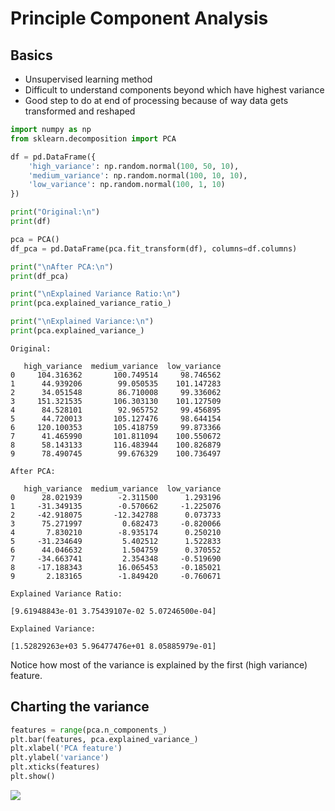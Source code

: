 # Principle Component Analysis

## Basics

* Unsupervised learning method
* Difficult to understand components beyond which have highest variance
* Good step to do at end of processing because of way data gets transformed and reshaped

```python
import numpy as np
from sklearn.decomposition import PCA

df = pd.DataFrame({
    'high_variance': np.random.normal(100, 50, 10),
    'medium_variance': np.random.normal(100, 10, 10),
    'low_variance': np.random.normal(100, 1, 10)
})

print("Original:\n")
print(df)

pca = PCA()
df_pca = pd.DataFrame(pca.fit_transform(df), columns=df.columns)

print("\nAfter PCA:\n")
print(df_pca)

print("\nExplained Variance Ratio:\n")
print(pca.explained_variance_ratio_)

print("\nExplained Variance:\n")
print(pca.explained_variance_)
```

```
Original:

   high_variance  medium_variance  low_variance
0     104.316362       100.749514     98.746562
1      44.939206        99.050535    101.147283
2      34.051548        86.710008     99.336062
3     151.321535       106.303130    101.127509
4      84.528101        92.965752     99.456895
5      44.720013       105.127476     98.644154
6     120.100353       105.418759     99.873366
7      41.465990       101.811094    100.550672
8      58.143133       116.483944    100.826879
9      78.490745        99.676329    100.736497

After PCA:

   high_variance  medium_variance  low_variance
0      28.021939        -2.311500      1.293196
1     -31.349135        -0.570662     -1.225076
2     -42.918075       -12.342788      0.073733
3      75.271997         0.682473     -0.820066
4       7.830210        -8.935174      0.250210
5     -31.234649         5.402512      1.522833
6      44.046632         1.504759      0.370552
7     -34.663741         2.354348     -0.519690
8     -17.188343        16.065453     -0.185021
9       2.183165        -1.849420     -0.760671

Explained Variance Ratio:

[9.61948843e-01 3.75439107e-02 5.07246500e-04]

Explained Variance:

[1.52829263e+03 5.96477476e+01 8.05885979e-01]
```

Notice how most of the variance is explained by the first (high variance) feature.

## Charting the variance

```python
features = range(pca.n_components_)
plt.bar(features, pca.explained_variance_)
plt.xlabel('PCA feature')
plt.ylabel('variance')
plt.xticks(features)
plt.show()
```

![](https://github.com/mattm/python-cheat-sheet/blob/master/images/pca-variance.png?raw=true)
